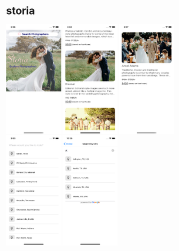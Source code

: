# storia

<img flex-direction='row' src="readmeimages/1.png" width='150' height='300' alt="phone 1"> <img flex-direction='row' src="readmeimages/2.png" width='150' height='300' alt="phone 1"> <img flex-direction='row' src="readmeimages/3.png" width='150' height='300' alt="phone 1"> <img flex-direction='row' src="readmeimages/4.png" width='150' height='300' alt="phone 1"> <img flex-direction='row' src="readmeimages/5.png" width='150' height='300' alt="phone 1">